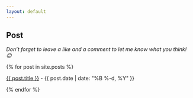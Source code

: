 ```yaml
---
layout: default
---
```


## Post
*Don’t forget to leave a like and a comment to let me know what you think! 😊*

<div class="row g-5 mb-5">
  <div class="col-md-12">
    {% for post in site.posts %}
      <p><a href="{{ site.github.url }}/{{ post.url }}">{{ post.title }}</a> - {{ post.date | date: "%B %-d, %Y" }}</p>
    {% endfor %}
  </div>
  </div>
</div>